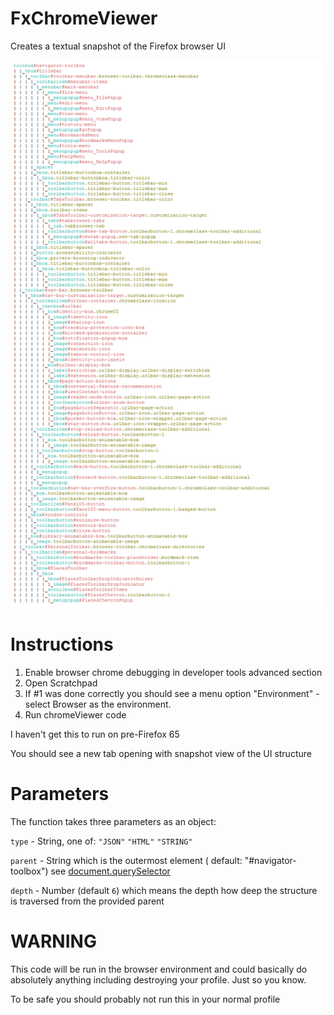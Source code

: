 # FxChromeViewer

Creates a textual snapshot of the Firefox browser UI

![](https://github.com/MrOtherGuy/FxChromeViewer/blob/master/FxChromeViewer.png "Document tree")


# Instructions

1. Enable browser chrome debugging in developer tools advanced section
2. Open Scratchpad
3. If #1 was done correctly you should see a menu option "Environment" - select Browser as the environment.
4. Run chromeViewer code

I haven't get this to run on pre-Firefox 65 

You should see a new tab opening with snapshot view of the UI structure

# Parameters

The function takes three parameters as an object:

 `type` - String, one of: `"JSON"` `"HTML"` `"STRING"`
 
 `parent` - String which is the outermost element ( default: "#navigator-toolbox") see [document.querySelector](https://developer.mozilla.org/en-US/docs/Web/API/Document/querySelector)
 
 `depth` - Number (default `6`) which means the depth how deep the structure is traversed from the provided parent

# WARNING

This code will be run in the browser environment and could basically do absolutely anything including destroying your profile. Just so you know.

To be safe you should probably not run this in your normal profile